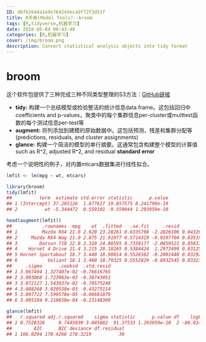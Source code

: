 ```yaml
---
ID: d6f62644a1e9e76424deca9f72f3d51f
title: R手册(Model Tools)--broom
tags: [R,tidyverse,机器学习]
date: 2018-05-04 00:43:40
categories: [R,机器学习]
cover: /img/broom.png
description: Convert statistical analysis objects into tidy format
---
```


# broom

这个软件包提供了三种完成三种不同类型整理的S3方法：[GitHub链接](https://github.com/tidyverse/broom)

- **tidy:** 构建一个总结模型或检验整洁的统计信息data.frame。这包括回归中coefficients and p-values，聚类中的每个集群信息per-cluster或multtest函数的每个测试信息per-test等
- **augment:** 将列添加到建模的原始数据中。这包括预测，残差和集群分配等(predictions, residuals, and cluster assignments)
- **glance:** 构建一个简洁的模型的单行摘要。这通常包含构建整个模型的计算值such as R^2, adjusted R^2, and residual **standard error**

<!-- more -->

考虑一个说明性的例子，对内置mtcars数据集进行线性拟合。

```r
lmfit <- lm(mpg ~ wt, mtcars)

library(broom)
tidy(lmfit)
##          term  estimate std.error statistic      p.value
## 1 (Intercept) 37.285126  1.877627 19.857575 8.241799e-19
## 2          wt -5.344472  0.559101 -9.559044 1.293959e-10

head(augment(lmfit))
##           .rownames  mpg    wt  .fitted   .se.fit     .resid       .hat
## 1         Mazda RX4 21.0 2.620 23.28261 0.6335798 -2.2826106 0.04326896
## 2     Mazda RX4 Wag 21.0 2.875 21.91977 0.5714319 -0.9197704 0.03519677
## 3        Datsun 710 22.8 2.320 24.88595 0.7359177 -2.0859521 0.05837573
## 4    Hornet 4 Drive 21.4 3.215 20.10265 0.5384424  1.2973499 0.03125017
## 5 Hornet Sportabout 18.7 3.440 18.90014 0.5526562 -0.2001440 0.03292182
## 6           Valiant 18.1 3.460 18.79325 0.5552829 -0.6932545 0.03323551
##     .sigma      .cooksd  .std.resid
## 1 3.067494 1.327407e-02 -0.76616765
## 2 3.093068 1.723963e-03 -0.30743051
## 3 3.072127 1.543937e-02 -0.70575249
## 4 3.088268 3.020558e-03  0.43275114
## 5 3.097722 7.599578e-05 -0.06681879
## 6 3.095184 9.210650e-04 -0.23148309

glance(lmfit)
##   r.squared adj.r.squared    sigma statistic      p.value df    logLik
## 1 0.7528328     0.7445939 3.045882  91.37533 1.293959e-10  2 -80.01471
##        AIC      BIC deviance df.residual
## 1 166.0294 170.4266 278.3219          30
```
